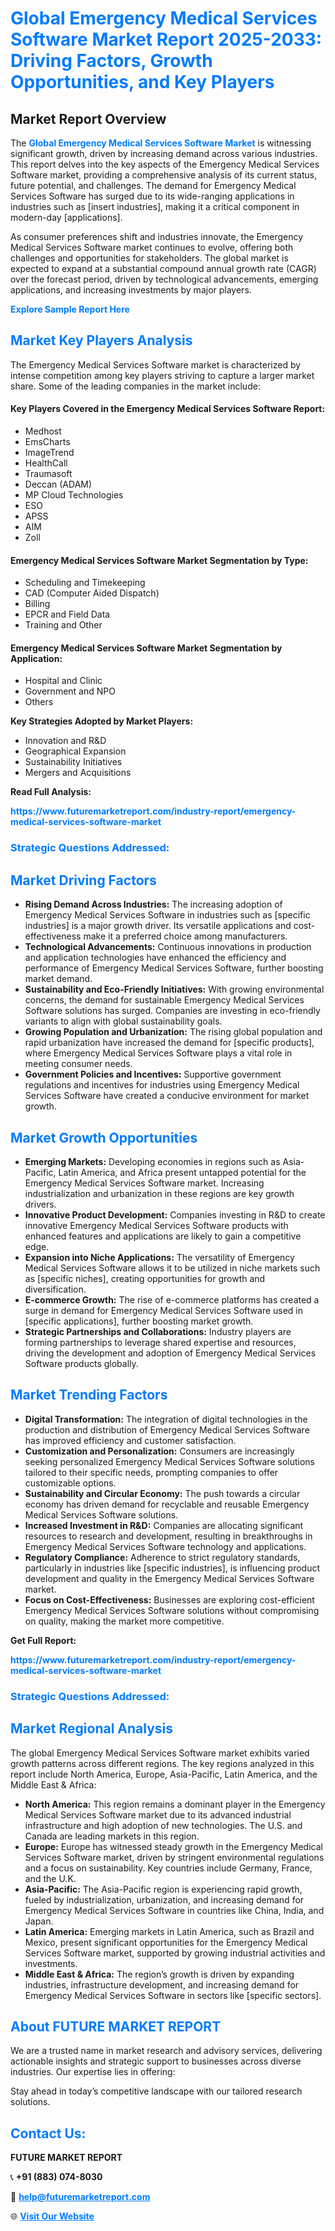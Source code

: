 <h1 style="color: #007BFF;">Global Emergency Medical Services Software Market Report 2025-2033: Driving Factors, Growth Opportunities, and Key Players</h1>

<section id="overview">
<h2>Market Report Overview</h2>
<p>The <a href="https://www.futuremarketreport.com/industry-report/emergency-medical-services-software-market" style="color: #007BFF; text-decoration: none;"><strong>Global Emergency Medical Services Software Market</strong></a> is witnessing significant growth, driven by increasing demand across various industries. This report delves into the key aspects of the Emergency Medical Services Software market, providing a comprehensive analysis of its current status, future potential, and challenges. The demand for Emergency Medical Services Software has surged due to its wide-ranging applications in industries such as [insert industries], making it a critical component in modern-day [applications].</p>
<p>As consumer preferences shift and industries innovate, the Emergency Medical Services Software market continues to evolve, offering both challenges and opportunities for stakeholders. The global market is expected to expand at a substantial compound annual growth rate (CAGR) over the forecast period, driven by technological advancements, emerging applications, and increasing investments by major players.</p>
</section>

<section id="overview">
<p><a href="https://www.futuremarketreport.com/request-sample/reportId=27455" style="color: #007BFF; text-decoration: none;"><strong>Explore Sample Report Here</strong></a></p>
</section>

<section id="key-players">
<h2 style="color: #007BFF;">Market Key Players Analysis</h2>
<p>The Emergency Medical Services Software market is characterized by intense competition among key players striving to capture a larger market share. Some of the leading companies in the market include:</p>
<h4>Key Players Covered in the Emergency Medical Services Software Report:</h4>
<ul><li>Medhost</li><li>EmsCharts</li><li>ImageTrend</li><li>HealthCall</li><li>Traumasoft</li><li>Deccan (ADAM)</li><li>MP Cloud Technologies</li><li>ESO</li><li>APSS</li><li>AIM</li><li>Zoll</li></ul>
<h4>Emergency Medical Services Software Market Segmentation by Type:</h4>
<ul><li>Scheduling and Timekeeping</li><li>CAD (Computer Aided Dispatch)</li><li>Billing</li><li>EPCR and Field Data</li><li>Training and Other</li></ul>

<h4>Emergency Medical Services Software Market Segmentation by Application:</h4>
<ul><li>Hospital and Clinic</li><li>Government and NPO</li><li>Others</li></ul>
<p><strong>Key Strategies Adopted by Market Players:</strong></p>
<ul>
<li>Innovation and R&D</li>
<li>Geographical Expansion</li>
<li>Sustainability Initiatives</li>
<li>Mergers and Acquisitions</li>
</ul>
</section>

<section>
<p><strong>Read Full Analysis: </strong></p><a href="https://www.futuremarketreport.com/industry-report/emergency-medical-services-software-market" style="color: #007BFF; text-decoration: none;"><strong>https://www.futuremarketreport.com/industry-report/emergency-medical-services-software-market</strong></a>
<h3 style="color: #007BFF;">Strategic Questions Addressed:</h3>
</section>

<section id="driving-factors">
<h2 style="color: #007BFF;">Market Driving Factors</h2>
<ul>
<li><strong>Rising Demand Across Industries:</strong> The increasing adoption of Emergency Medical Services Software in industries such as [specific industries] is a major growth driver. Its versatile applications and cost-effectiveness make it a preferred choice among manufacturers.</li>
<li><strong>Technological Advancements:</strong> Continuous innovations in production and application technologies have enhanced the efficiency and performance of Emergency Medical Services Software, further boosting market demand.</li>
<li><strong>Sustainability and Eco-Friendly Initiatives:</strong> With growing environmental concerns, the demand for sustainable Emergency Medical Services Software solutions has surged. Companies are investing in eco-friendly variants to align with global sustainability goals.</li>
<li><strong>Growing Population and Urbanization:</strong> The rising global population and rapid urbanization have increased the demand for [specific products], where Emergency Medical Services Software plays a vital role in meeting consumer needs.</li>
<li><strong>Government Policies and Incentives:</strong> Supportive government regulations and incentives for industries using Emergency Medical Services Software have created a conducive environment for market growth.</li>
</ul>
</section>

<section id="growth-opportunities">
<h2 style="color: #007BFF;">Market Growth Opportunities</h2>
<ul>
<li><strong>Emerging Markets:</strong> Developing economies in regions such as Asia-Pacific, Latin America, and Africa present untapped potential for the Emergency Medical Services Software market. Increasing industrialization and urbanization in these regions are key growth drivers.</li>
<li><strong>Innovative Product Development:</strong> Companies investing in R&D to create innovative Emergency Medical Services Software products with enhanced features and applications are likely to gain a competitive edge.</li>
<li><strong>Expansion into Niche Applications:</strong> The versatility of Emergency Medical Services Software allows it to be utilized in niche markets such as [specific niches], creating opportunities for growth and diversification.</li>
<li><strong>E-commerce Growth:</strong> The rise of e-commerce platforms has created a surge in demand for Emergency Medical Services Software used in [specific applications], further boosting market growth.</li>
<li><strong>Strategic Partnerships and Collaborations:</strong> Industry players are forming partnerships to leverage shared expertise and resources, driving the development and adoption of Emergency Medical Services Software products globally.</li>
</ul>
</section>

<section id="trending-factors">
<h2 style="color: #007BFF;">Market Trending Factors</h2>
<ul>
<li><strong>Digital Transformation:</strong> The integration of digital technologies in the production and distribution of Emergency Medical Services Software has improved efficiency and customer satisfaction.</li>
<li><strong>Customization and Personalization:</strong> Consumers are increasingly seeking personalized Emergency Medical Services Software solutions tailored to their specific needs, prompting companies to offer customizable options.</li>
<li><strong>Sustainability and Circular Economy:</strong> The push towards a circular economy has driven demand for recyclable and reusable Emergency Medical Services Software solutions.</li>
<li><strong>Increased Investment in R&D:</strong> Companies are allocating significant resources to research and development, resulting in breakthroughs in Emergency Medical Services Software technology and applications.</li>
<li><strong>Regulatory Compliance:</strong> Adherence to strict regulatory standards, particularly in industries like [specific industries], is influencing product development and quality in the Emergency Medical Services Software market.</li>
<li><strong>Focus on Cost-Effectiveness:</strong> Businesses are exploring cost-efficient Emergency Medical Services Software solutions without compromising on quality, making the market more competitive.</li>
</ul>
</section>

<section>
<p><strong>Get Full Report: </strong></p><a href="https://www.futuremarketreport.com/industry-report/emergency-medical-services-software-market" style="color: #007BFF; text-decoration: none;"><strong>https://www.futuremarketreport.com/industry-report/emergency-medical-services-software-market</strong></a>
<h3 style="color: #007BFF;">Strategic Questions Addressed:</h3>
</section>


<section id="regional-analysis">
<h2 style="color: #007BFF;">Market Regional Analysis</h2>
<p>The global Emergency Medical Services Software market exhibits varied growth patterns across different regions. The key regions analyzed in this report include North America, Europe, Asia-Pacific, Latin America, and the Middle East & Africa:</p>
<ul>
<li><strong>North America:</strong> This region remains a dominant player in the Emergency Medical Services Software market due to its advanced industrial infrastructure and high adoption of new technologies. The U.S. and Canada are leading markets in this region.</li>
<li><strong>Europe:</strong> Europe has witnessed steady growth in the Emergency Medical Services Software market, driven by stringent environmental regulations and a focus on sustainability. Key countries include Germany, France, and the U.K.</li>
<li><strong>Asia-Pacific:</strong> The Asia-Pacific region is experiencing rapid growth, fueled by industrialization, urbanization, and increasing demand for Emergency Medical Services Software in countries like China, India, and Japan.</li>
<li><strong>Latin America:</strong> Emerging markets in Latin America, such as Brazil and Mexico, present significant opportunities for the Emergency Medical Services Software market, supported by growing industrial activities and investments.</li>
<li><strong>Middle East & Africa:</strong> The region’s growth is driven by expanding industries, infrastructure development, and increasing demand for Emergency Medical Services Software in sectors like [specific sectors].</li>
</ul>
</section>

<footer>
<h2 style="color: #007BFF;">About FUTURE MARKET REPORT</h2>
<p>We are a trusted name in market research and advisory services, delivering actionable insights and strategic support to businesses across diverse industries. Our expertise lies in offering:</p>

<p>Stay ahead in today’s competitive landscape with our tailored research solutions.</p>

<h2 style="color: #007BFF;">Contact Us:</h2>
<p><strong>FUTURE MARKET REPORT</strong></p>
<p>📞 <strong>+91 (883) 074-8030</strong></p>
<p>📧 <strong><a href="mailto:help@futuremarketreport.com" style="color: #007BFF;">help@futuremarketreport.com</a></strong></p>
<p>🌐 <strong><a href="https://www.futuremarketreport.com/" style="color: #007BFF;">Visit Our Website</a></strong></p>
</footer>